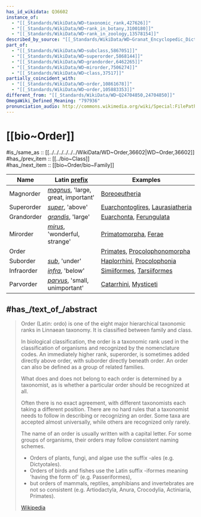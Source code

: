 ```yaml
---
has_id_wikidata: Q36602
instance_of:
  - "[[_Standards/WikiData/WD~taxonomic_rank,427626]]"
  - "[[_Standards/WikiData/WD~rank_in_botany,3100180]]"
  - "[[_Standards/WikiData/WD~rank_in_zoology,13578154]]"
described_by_source: "[[_Standards/WikiData/WD~Granat_Encyclopedic_Dictionary,4532138]]"
part_of:
  - "[[_Standards/WikiData/WD~subclass,5867051]]"
  - "[[_Standards/WikiData/WD~superorder,5868144]]"
  - "[[_Standards/WikiData/WD~grandorder,6462265]]"
  - "[[_Standards/WikiData/WD~mirorder,7506274]]"
  - "[[_Standards/WikiData/WD~class,37517]]"
partially_coincident_with:
  - "[[_Standards/WikiData/WD~order,10861678]]"
  - "[[_Standards/WikiData/WD~order,105883353]]"
different_from: "[[_Standards/WikiData/WD~Q24704850,24704850]]"
OmegaWiki_Defined_Meaning: "797936"
pronunciation_audio: http://commons.wikimedia.org/wiki/Special:FilePath/LL-Q9610%20%28ben%29-Tahmid-%E0%A6%AC%E0%A6%B0%E0%A7%8D%E0%A6%97.wav
---
```


# [[bio~Order]] 

#is_/same_as :: [[../../../../../../WikiData/WD~Order,36602|WD~Order,36602]]   
#has_/prev_item :: [[../bio~Class]]  
#has_/next_item :: [[bio~Order/bio~Family]]  

|Name|Latin [prefix](https://en.wikipedia.org/wiki/Prefix "Prefix")|Examples|
|---|---|---|
|Magnorder|_[magnus](https://en.wiktionary.org/wiki/magnus#Latin "wikt:magnus")_, 'large, great, important'|[Boreoeutheria](https://en.wikipedia.org/wiki/Boreoeutheria "Boreoeutheria")|
|Superorder|_[super](https://en.wiktionary.org/wiki/super#Latin "wikt:super")_, 'above'|[Euarchontoglires](https://en.wikipedia.org/wiki/Euarchontoglires "Euarchontoglires"), [Laurasiatheria](https://en.wikipedia.org/wiki/Laurasiatheria "Laurasiatheria")|
|Grandorder|_[grandis](https://en.wiktionary.org/wiki/grandis#Latin "wikt:grandis")_, 'large'|[Euarchonta](https://en.wikipedia.org/wiki/Euarchonta "Euarchonta"), [Ferungulata](https://en.wikipedia.org/wiki/Ferungulata "Ferungulata")|
|Mirorder|_[mirus](https://en.wiktionary.org/wiki/mirus#Latin "wikt:mirus")_, 'wonderful, strange'|[Primatomorpha](https://en.wikipedia.org/wiki/Primatomorpha "Primatomorpha"), [Ferae](https://en.wikipedia.org/wiki/Ferae "Ferae")|
|Order||[Primates](https://en.wikipedia.org/wiki/Primate "Primate"), [Procolophonomorpha](https://en.wikipedia.org/wiki/Procolophonomorpha "Procolophonomorpha")|
|Suborder|_[sub](https://en.wiktionary.org/wiki/sub#Latin "wikt:sub")_, 'under'|[Haplorrhini](https://en.wikipedia.org/wiki/Haplorrhini "Haplorrhini"), [Procolophonia](https://en.wikipedia.org/wiki/Procolophonia "Procolophonia")|
|Infraorder|_[infra](https://en.wiktionary.org/wiki/infra#Latin "wikt:infra")_, 'below'|[Simiiformes](https://en.wikipedia.org/wiki/Simiiformes "Simiiformes"), [Tarsiiformes](https://en.wikipedia.org/wiki/Tarsiiformes "Tarsiiformes")|
|Parvorder|_[parvus](https://en.wiktionary.org/wiki/parvus#Latin "wikt:parvus")_, 'small, unimportant'|[Catarrhini](https://en.wikipedia.org/wiki/Catarrhini "Catarrhini"), [Mysticeti](https://en.wikipedia.org/wiki/Baleen_whale "Baleen whale")|

## #has_/text_of_/abstract 

> Order (Latin: ordo) is one of the eight major hierarchical taxonomic ranks in Linnaean taxonomy. 
> It is classified between family and class. 
> 
> In biological classification, the order is a taxonomic rank used in the classification of organisms 
> and recognized by the nomenclature codes. 
> An immediately higher rank, superorder, is sometimes added directly above order, 
> with suborder directly beneath order. 
> An order can also be defined as a group of related families.
>
> What does and does not belong to each order is determined by a taxonomist, 
> as is whether a particular order should be recognized at all. 
> 
> Often there is no exact agreement, with different taxonomists each taking a different position. 
> There are no hard rules that a taxonomist needs to follow in describing or recognizing an order. 
> Some taxa are accepted almost universally, while others are recognized only rarely.
>
> The name of an order is usually written with a capital letter. 
> For some groups of organisms, their orders may follow consistent naming schemes. 
> - Orders of plants, fungi, and algae use the suffix -ales (e.g. Dictyotales). 
> - Orders of birds and fishes use the Latin suffix -iformes meaning 'having the form of' (e.g. Passeriformes), 
> - but orders of mammals, reptiles, amphibians and invertebrates are not so consistent 
> (e.g. Artiodactyla, Anura, Crocodylia, Actiniaria, Primates).
>
> [Wikipedia](https://en.wikipedia.org/wiki/Order%20(biology)) 




